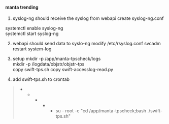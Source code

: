 #### manta trending
1. syslog-ng should receive the syslog from webapi
create syslog-ng.conf

systemctl enable syslog-ng</br>
systemctl start syslog-ng</br>

2. webapi should send data to syslo-ng
modify /etc/rsyslog.conf
svcadm restart system-log

3. setup
mkdir -p /app/manta-tpscheck/logs</br>
mkdir -p /logdata/objstr/objstr-tps</br>
copy swift-tps.sh
copy swift-accesslog-read.py

4. add swift-tps.sh to crontab
>* * * * * su - root -c "cd /app/manta-tpscheck;bash ./swift-tps.sh"
